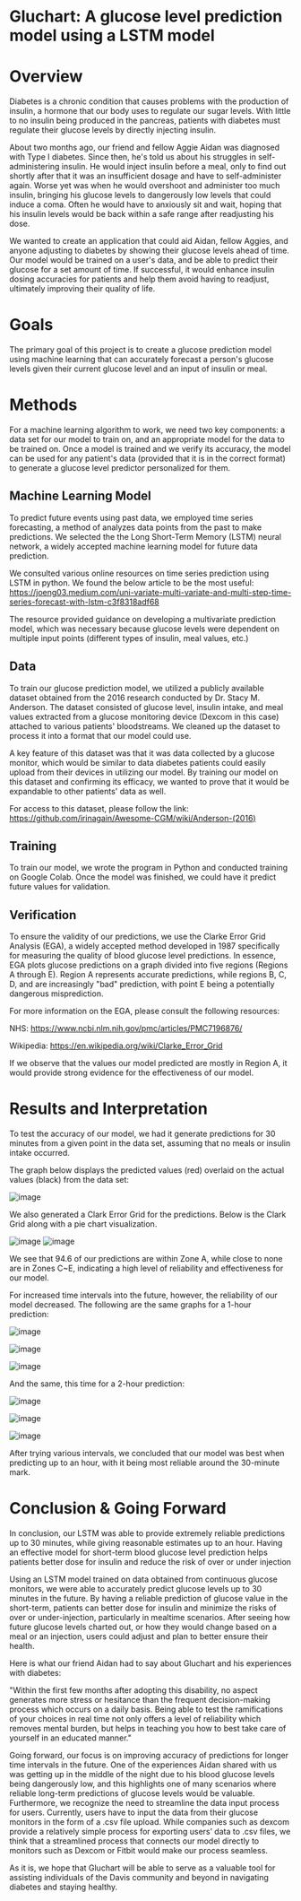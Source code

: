 # Gluchart: A glucose level prediction model using a LSTM model

# Overview
Diabetes is a chronic condition that causes problems with the production of insulin, a hormone that our body uses to regulate our sugar levels. With little to no insulin
being produced in the pancreas, patients with diabetes must regulate their glucose levels by directly injecting insulin.

About two months ago, our friend and fellow Aggie Aidan was diagnosed with Type I diabetes. Since then, he's told us about his struggles in self-administering insulin.
He would inject insulin before a meal, only to find out shortly after that it was an insufficient dosage and have to self-administer again. Worse yet was when he would
overshoot and administer too much insulin, bringing his glucose levels to dangerously low levels that could induce a coma. Often he would have to anxiously sit and wait, hoping that his insulin levels would be back within a safe range after readjusting his dose.

We wanted to create an application that could aid Aidan, fellow Aggies, and anyone adjusting to diabetes by showing their glucose levels ahead of time. Our model would be trained on a user's data, and be able to predict their glucose for a set amount of time. If successful, it would enhance insulin dosing accuracies for patients and help them avoid having to readjust, ultimately improving their quality of life.

# Goals
The primary goal of this project is to create a glucose prediction model using machine learning that can accurately forecast a person's glucose levels given their current glucose level and an input of insulin or meal.

# Methods
For a machine learning algorithm to work, we need two key components: a data set for our model to train on, and an appropriate model for the data to be trained on. Once a model is trained and we verify its accuracy, the model can be used for any patient's data (provided that it is in the correct format) to generate a glucose level predictor personalized for them.

## Machine Learning Model
To predict future events using past data, we employed time series forecasting, a method of analyzes data points from the past to make predictions. We selected the the Long Short-Term Memory (LSTM) neural network, a widely accepted machine learning model for future data prediction.

We consulted various online resources on time series prediction using LSTM in python. We found the below article to be the most useful:
https://joeng03.medium.com/uni-variate-multi-variate-and-multi-step-time-series-forecast-with-lstm-c3f8318adf68

The resource provided guidance on developing a multivariate prediction model, which was necessary because glucose levels were dependent on multiple input points (different types of insulin, meal values, etc.)

## Data
To train our glucose prediction model, we utilized a publicly available dataset obtained from the 2016 research conducted by Dr. Stacy M. Anderson.
The dataset consisted of glucose level, insulin intake, and meal values extracted from a glucose monitoring device (Dexcom in this case) attached to various patients' bloodstreams. We cleaned up the dataset to process it into a format that our model could use.

A key feature of this dataset was that it was data collected by a glucose monitor, which would be similar to data diabetes patients could easily upload from their devices in utilizing our model. By training our model on this dataset and confirming its efficacy, we wanted to prove that it would be expandable to other patients' data as well.

For access to this dataset, please follow the link: https://github.com/irinagain/Awesome-CGM/wiki/Anderson-(2016)

## Training
To train our model, we wrote the program in Python and conducted training on Google Colab. Once the model was finished, we could have it predict future values for validation.

## Verification
To ensure the validity of our predictions, we use the Clarke Error Grid Analysis (EGA), a widely accepted method developed in 1987 specifically for measuring the quality of blood glucose level predictions. In essence, EGA plots glucose predictions on a graph divided into five regions (Regions A through E). Region A represents accurate predictions, while regions B, C, D, and are increasingly "bad" prediction, with point E being a potentially dangerous misprediction.

For more information on the EGA, please consult the following resources:

NHS: https://www.ncbi.nlm.nih.gov/pmc/articles/PMC7196876/

Wikipedia: https://en.wikipedia.org/wiki/Clarke_Error_Grid

If we observe that the values our model predicted are mostly in Region A, it would provide strong evidence for the effectiveness of our model.

# Results and Interpretation
To test the accuracy of our model, we had it generate predictions for 30 minutes from a given point in the data set, assuming that no meals or insulin intake occurred.

The graph below displays the predicted values (red) overlaid on the actual values (black) from the data set:

![image](https://github.com/TimStewartJ/gluchart/assets/24793742/5ec62a28-92a9-44aa-9b89-3091ee338f71)

We also generated a Clark Error Grid for the predictions. Below is the Clark Grid along with a pie chart visualization.

![image](https://github.com/TimStewartJ/gluchart/assets/24793742/ad52000b-7c19-4348-b79d-b3b39f0db43f)
![image](https://github.com/TimStewartJ/gluchart/assets/24793742/8af71481-c5b0-4574-a858-a4da4ae0e407)

We see that 94.6 of our predictions are within Zone A, while close to none are in Zones C~E, indicating a high level of reliability and effectiveness for our model.

For increased time intervals into the future, however, the reliability of our model decreased. The following are the same graphs for a 1-hour prediction:

![image](https://github.com/TimStewartJ/gluchart/assets/24793742/7fea08b7-64cb-4900-b3eb-b1a4076065fe)

![image](https://github.com/TimStewartJ/gluchart/assets/24793742/94928a12-55d1-4ba3-93a2-beb76156e537)

![image](https://github.com/TimStewartJ/gluchart/assets/24793742/e006aaed-69ca-4259-b25c-a05b3fe1bbdf)

And the same, this time for a 2-hour prediction:

![image](https://github.com/TimStewartJ/gluchart/assets/24793742/3e8212e0-4111-4a56-bce1-60d2ef6d6935)

![image](https://github.com/TimStewartJ/gluchart/assets/24793742/1130d1e8-ca93-4897-b1ce-ec9491a9909b)

![image](https://github.com/TimStewartJ/gluchart/assets/24793742/418b4ac5-1e0d-4435-a6a0-53b608918f6d)

After trying various intervals, we concluded that our model was best when predicting up to an hour, with it being most reliable around the 30-minute mark.

# Conclusion & Going Forward
In conclusion, our LSTM was able to provide extremely reliable predictions up to 30 minutes, while giving reasonable estimates up to an hour. Having an effective model for short-term blood glucose level prediction helps patients better dose for insulin and reduce the risk of over or under injection

Using an LSTM model trained on data obtained from continuous glucose monitors, we were able to accurately predict glucose levels up to 30 minutes in the future.
By having a reliable prediction of glucose value in the short-term, patients can better dose for insulin and minimize the risks of over or under-injection, particularly in mealtime scenarios. After seeing how future glucose levels charted out, or how they would change based on a meal or an injection, users could adjust and plan to better ensure their health.

Here is what our friend Aidan had to say about Gluchart and his experiences with diabetes:

"Within the first few months after adopting this disability, no aspect generates more stress or hesitance than the frequent decision-making process which occurs on a daily basis. Being able to test the ramifications of your choices in real time not only offers a level of reliability which removes mental burden, but helps in teaching you how to best take care of yourself in an educated manner."


Going forward, our focus is on improving accuracy of predictions for longer time intervals in the future. One of the experiences Aidan shared with us was getting up in the middle of the night due to his blood glucose levels being dangerously low, and this highlights one of many scenarios where reliable long-term predictions of glucose levels would be valuable. Furthermore, we recognize the need to streamline the data input process for users. Currently, users have to input the data from their glucose monitors in the form of a .csv file upload. While companies such as dexcom provide a relatively simple process for exporting users’ data to .csv files, we think that a streamlined process that connects our model directly to monitors such as Dexcom or Fitbit would make our process seamless.

As it is, we hope that Gluchart will be able to serve as a valuable tool for assisting individuals of the Davis community and beyond in navigating diabetes and staying healthy.
